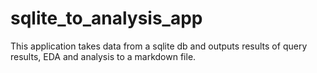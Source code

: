 # sqlite_to_analysis_app
 This application takes data from a sqlite db and outputs results of query results, EDA and analysis to a markdown file. 
